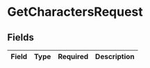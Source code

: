 # GetCharactersRequest


## Fields

| Field       | Type        | Required    | Description |
| ----------- | ----------- | ----------- | ----------- |